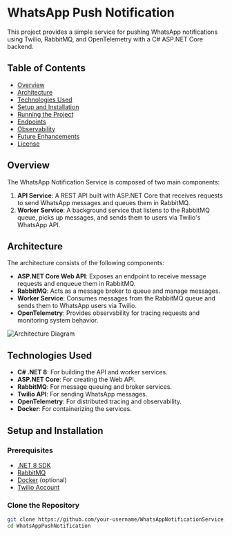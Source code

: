 # WhatsApp Push Notification

This project provides a simple service for pushing WhatsApp notifications using Twilio, RabbitMQ, and OpenTelemetry with a C# ASP.NET Core backend.

## Table of Contents

- [Overview](#overview)
- [Architecture](#architecture)
- [Technologies Used](#technologies-used)
- [Setup and Installation](#setup-and-installation)
- [Running the Project](#running-the-project)
- [Endpoints](#endpoints)
- [Observability](#observability)
- [Future Enhancements](#future-enhancements)
- [License](#license)

## Overview

The WhatsApp Notification Service is composed of two main components:

1. **API Service**: A REST API built with ASP.NET Core that receives requests to send WhatsApp messages and queues them in RabbitMQ.
2. **Worker Service**: A background service that listens to the RabbitMQ queue, picks up messages, and sends them to users via Twilio's WhatsApp API.

## Architecture

The architecture consists of the following components:

- **ASP.NET Core Web API**: Exposes an endpoint to receive message requests and enqueue them in RabbitMQ.
- **RabbitMQ**: Acts as a message broker to queue and manage messages.
- **Worker Service**: Consumes messages from the RabbitMQ queue and sends them to WhatsApp users via Twilio.
- **OpenTelemetry**: Provides observability for tracing requests and monitoring system behavior.

![Architecture Diagram](https://via.placeholder.com/800x400.png?text=Architecture+Diagram)

## Technologies Used

- **C# .NET 8**: For building the API and worker services.
- **ASP.NET Core**: For creating the Web API.
- **RabbitMQ**: For message queuing and broker services.
- **Twilio API**: For sending WhatsApp messages.
- **OpenTelemetry**: For distributed tracing and observability.
- **Docker**: For containerizing the services.

## Setup and Installation

### Prerequisites

- [.NET 8 SDK](https://dotnet.microsoft.com/download/dotnet/8.0)
- [RabbitMQ](https://www.rabbitmq.com/download.html)
- [Docker](https://www.docker.com/get-started) (optional)
- [Twilio Account](https://www.twilio.com/try-twilio)

### Clone the Repository

```bash
git clone https://github.com/your-username/WhatsAppNotificationService.git
cd WhatsAppPushNotification
